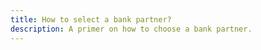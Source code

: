 ```yaml
---
title: How to select a bank partner?
description: A primer on how to choose a bank partner.
---
```


